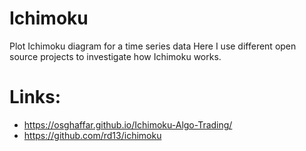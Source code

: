 # Ichimoku

Plot Ichimoku diagram for a time series data
Here I use different open source projects to investigate how Ichimoku works.

# Links:
* https://osghaffar.github.io/Ichimoku-Algo-Trading/
* https://github.com/rd13/ichimoku
